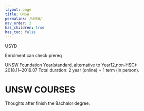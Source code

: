 ```yaml
---
layout: page
title: UNSW
permalink: /UNSW/
nav_order: 3
has_children: true
has_toc: false
---
```

USYD

Enrolment can check prereq

UNSW Foundation Year(standard, alternative to Year12,non-HSC): 2018.11~2019.07 
Total duration: 2 year (online) + 1 term (in person).

# UNSW COURSES

Thoughts after finish the Bachalor degree:
